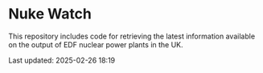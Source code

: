 # Nuke Watch

This repository includes code for retrieving the latest information available on the output of EDF nuclear power plants in the UK.

Last updated: 2025-02-26 18:19